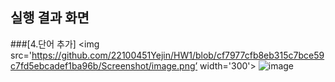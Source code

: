 ## 실행 결과 화면

###[4.단어 추가]
<img src='https://github.com/22100451Yejin/HW1/blob/cf7977cfb8eb315c7bce59c7fd5ebcadef1ba96b/Screenshot/image.png’ width='300'>
![image](https://user-images.githubusercontent.com/103521728/188816569-3ad013f1-d748-4330-8872-74b1e547c256.png)
